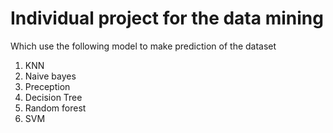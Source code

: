# Individual project for the data mining
Which use the following model to make prediction of the dataset
1. KNN
2. Naive bayes
3. Preception
4. Decision Tree
5. Random forest
6. SVM
